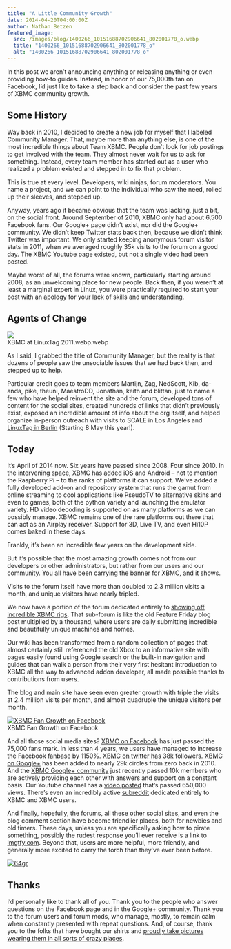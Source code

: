 ```yaml
---
title: "A Little Community Growth"
date: 2014-04-20T04:00:00Z
author: Nathan Betzen
featured_image:
  src: /images/blog/1400266_10151688702906641_802001778_o.webp
  title: "1400266_10151688702906641_802001778_o"
  alt: "1400266_10151688702906641_802001778_o"
---
```


In this post we aren’t announcing anything or releasing anything or even providing how-to guides. Instead, in honor of our 75,000th fan on Facebook, I’d just like to take a step back and consider the past few years of XBMC community growth.

## Some History

Way back in 2010, I decided to create a new job for myself that I labeled Community Manager. That, maybe more than anything else, is one of the most incredible things about Team XBMC. People don’t look for job postings to get involved with the team. They almost never wait for us to ask for something. Instead, every team member has started out as a user who realized a problem existed and stepped in to fix that problem.

This is true at every level. Developers, wiki ninjas, forum moderators. You name a project, and we can point to the individual who saw the need, rolled up their sleeves, and stepped up.

Anyway, years ago it became obvious that the team was lacking, just a bit, on the social front. Around September of 2010, XBMC only had about 6,500 Facebook fans. Our Google+ page didn’t exist, nor did the Google+ community. We didn’t keep Twitter stats back then, because we didn’t think Twitter was important. We only started keeping anonymous forum visitor stats in 2011, when we averaged roughly 35k visits to the forum on a good day. The XBMC Youtube page existed, but not a single video had been posted.

Maybe worst of all, the forums were known, particularly starting around 2008, as an unwelcoming place for new people. Back then, if you weren’t at least a marginal expert in Linux, you were practically required to start your post with an apology for your lack of skills and understanding.

## Agents of Change

[![](/sites/default/files/uploads/db7b479-e1305360425611.jpeg)](/sites/default/files/uploads/db7b479-e1305360425611.jpeg)  
 XBMC at LinuxTag 2011.webp.webp

As I said, I grabbed the title of Community Manager, but the reality is that dozens of people saw the unsociable issues that we had back then, and stepped up to help.

Particular credit goes to team members Martijn, Zag, NedScott, Kib, da-anda, pike, theuni, MaestroDD, Jonathan, keith and blittan, just to name a few who have helped reinvent the site and the forum, developed tons of content for the social sites, created hundreds of links that didn’t previously exist, exposed an incredible amount of info about the org itself, and helped organize in-person outreach with visits to SCALE in Los Angeles and [LinuxTag in Berlin](https://kodi.wiki/meet-us-at-linuxtag-2014/) (Starting 8 May this year!).

## Today

It’s April of 2014 now. Six years have passed since 2008. Four since 2010. In the intervening space, XBMC has added iOS and Android – not to mention the Raspberry Pi – to the ranks of platforms it can support. We’ve added a fully developed add-on and repository system that runs the gamut from online streaming to cool applications like PseudoTV to alternative skins and even to games, both of the python variety and launching the emulator variety. HD video decoding is supported on as many platforms as we can possibly manage. XBMC remains one of the rare platforms out there that can act as an Airplay receiver. Support for 3D, Live TV, and even Hi10P comes baked in these days.

Frankly, it’s been an incredible few years on the development side.

But it’s possible that the most amazing growth comes not from our developers or other administrators, but rather from our users and our community. You all have been carrying the banner for XBMC, and it shows.

Visits to the forum itself have more than doubled to 2.3 million visits a month, and unique visitors have nearly tripled.

We now have a portion of the forum dedicated entirely to [showing off incredible XBMC rigs](https://forum.kodi.tv/forumdisplay.php?fid=202 "XBMC Showcase"). That sub-forum is like the old Feature Friday blog post multiplied by a thousand, where users are daily submitting incredible and beautifully unique machines and homes.

Our wiki has been transformed from a random collection of pages that almost certainly still referenced the old Xbox to an informative site with pages easily found using Google search or the built-in navigation and guides that can walk a person from their very first hesitant introduction to XBMC all the way to advanced addon developer, all made possible thanks to contributions from users.

The blog and main site have seen even greater growth with triple the visits at 2.4 million visits per month, and almost quadruple the unique visitors per month.

[![XBMC Fan Growth on Facebook ](/sites/default/files/uploads/Screen-Shot-2014-04-17-at-2.24.38-PM-300x182.webp)](/sites/default/files/uploads/Screen-Shot-2014-04-17-at-2.24.38-PM.webp)  
 XBMC Fan Growth on Facebook

And all those social media sites? [XBMC on Facebook](https://www.facebook.com/XBMC "XBMC on Facebook") has just passed the 75,000 fans mark. In less than 4 years, we users have managed to increase the Facebook fanbase by 1150%. [XBMC on twitter](https://twitter.com/xbmc "XBMC on Twitter") has 38k followers. [XBMC on Google+](https://plus.google.com/+XBMC/posts "XBMC on Google Plus") has been added to nearly 29k circles from zero back in 2010. And the [XBMC Google+ community](https://plus.google.com/communities/103500025928494876747 "XBMC Google Plus Community") just recently passed 10k members who are actively providing each other with answers and support on a constant basis. Our Youtube channel has a [video posted](https://www.youtube.com/watch?v=4NR57ELY28s "XBMC on the Raspberry Pi") that’s passed 650,000 views. There’s even an incredibly active [subreddit](https://www.reddit.com/r/xbmc "XBMC on reddit") dedicated entirely to XBMC and XBMC users.

And finally, hopefully, the forums, all these other social sites, and even the blog comment section have become friendlier places, both for newbies and old timers. These days, unless you are specifically asking how to pirate something, possibly the rudest response you’ll ever receive is a link to [lmgtfy.com](https://lmgtfy.app/ "Let Me Google That For You"). Beyond that, users are more helpful, more friendly, and generally more excited to carry the torch than they’ve ever been before.

[![64gr](/sites/default/files/uploads/64gr-199x300.webp)](/sites/default/files/uploads/64gr.webp)

## Thanks

I’d personally like to thank all of you. Thank you to the people who answer questions on the Facebook page and in the Google+ community. Thank you to the forum users and forum mods, who manage, mostly, to remain calm when constantly presented with repeat questions. And, of course, thank you to the folks that have bought our shirts and [proudly take pictures wearing them in all sorts of crazy places](https://forum.kodi.tv/showthread.php?tid=186675 "XBMC Shirt Show Off Page").

